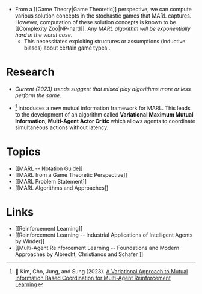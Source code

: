 * From a [[Game Theory|Game Theoretic]] perspective, we can compute various solution concepts in the stochastic games that MARL captures. However, computation of these solution concepts is known to be [[Complexity Zoo|NP-hard]]. *Any MARL algorithm will be exponentially hard in the worst case*.
	* This necessitates exploiting structures or assumptions (inductive biases) about certain game types .
# Research 
* *Current (2023) trends suggest that mixed play algorithms more or less perform the same*.  

*  [^Kim_2023]   introduces a new mutual information framework for MARL. This leads to the development of an algorithm called **Variational Maximum Mutual Information, Multi-Agent Actor Critic** which allows agents to coordinate simultaneous actions without latency. 

	[^Kim_2023]: 🎯 Kim, Cho, Jung, and Sung (2023). [A Variational Approach to Mutual Information Based Coordination for Multi-Agent Reinforcement Learning](https://arxiv.org/pdf/2303.00451.pdf)

# Topics 
* [[MARL -- Notation Guide]]
* [[MARL from a Game Theoretic Perspective]] 
* [[MARL Problem Statement]]
* [[MARL Algorithms and Approaches]]

# Links 
* [[Reinforcement Learning]]
* [[Reinforcement Learning -- Industrial Applications of Intelligent Agents by Winder]] 
* [[Multi-Agent Reinforcement Learning -- Foundations and Modern Approaches by Albrecht, Christianos and Schafer ]]
